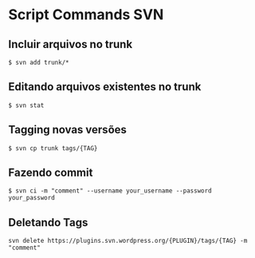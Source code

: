 # Script Commands SVN

## Incluir arquivos no trunk

```
$ svn add trunk/*
```

## Editando arquivos existentes no trunk

```
$ svn stat
```

## Tagging novas versões

```
$ svn cp trunk tags/{TAG}
```

## Fazendo commit

```
$ svn ci -m "comment" --username your_username --password your_password
```

## Deletando Tags

```
svn delete https://plugins.svn.wordpress.org/{PLUGIN}/tags/{TAG} -m "comment"
```
